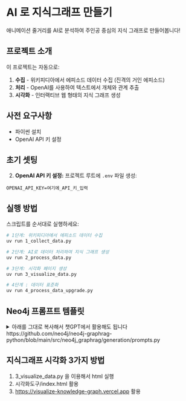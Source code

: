 # AI 로 지식그래프 만들기

애니메이션 줄거리를 AI로 분석하여 주인공 중심의 지식 그래프로 만들어봅니다!

## 프로젝트 소개

이 프로젝트는 자동으로:
1. **수집** - 위키피디아에서 에피소드 데이터 수집 (진격의 거인 에피소드)
2. **처리** - OpenAI를 사용하여 텍스트에서 개체와 관계 추출
3. **시각화** - 인터랙티브 웹 형태의 지식 그래프 생성

## 사전 요구사항
- 파이썬 설치
- OpenAI API 키 설정

## 초기 셋팅

2. **OpenAI API 키 설정:**
프로젝트 루트에 `.env` 파일 생성:
```
OPENAI_API_KEY=여기에_API_키_입력
```

## 실행 방법

스크립트를 순서대로 실행하세요:

```bash
# 1단계: 위키피디아에서 에피소드 데이터 수집
uv run 1_collect_data.py

# 2단계: AI로 데이터 처리하여 지식 그래프 생성
uv run 2_process_data.py

# 3단계: 시각화 페이지 생성
uv run 3_visualize_data.py

# 4단계 : 데이터 표준화
uv run 4_process_data_upgrade.py

```

## Neo4j 프롬프트 템플릿
<details>
  <summary>아래를 그대로 복사해서 챗GPT에서 활용해도 됩니다</summary>

```text
You are a top-tier algorithm designed for extracting
information in structured formats to build a knowledge graph.

Extract the entities (nodes) and specify their type from the following text.
Also extract the relationships between these nodes.

Return result as JSON using the following format:
{{"nodes": [ {{"id": "0", "label": "Person", "properties": {{"name": "John"}} }}],
"relationships": [{{"type": "KNOWS", "start_node_id": "0", "end_node_id": "1", "properties": {{"since": "2024-08-01"}} }}] }}

Use only the following node and relationship types (if provided):
{schema}

Assign a unique ID (string) to each node, and reuse it to define relationships.
Do respect the source and target node types for relationship and
the relationship direction.

Make sure you adhere to the following rules to produce valid JSON objects:
- Do not return any additional information other than the JSON in it.
- Omit any backticks around the JSON - simply output the JSON on its own.
- The JSON object must not wrapped into a list - it is its own JSON object.
- Property names must be enclosed in double quotes

Examples:
{examples}

Input text:
```
</details>
https://github.com/neo4j/neo4j-graphrag-python/blob/main/src/neo4j_graphrag/generation/prompts.py

## 지식그래프 시각화 3가지 방법
1. 3_visualize_data.py 을 이용해서 html 실행
2. 시각화도구/index.html 활용
3. https://visualize-knowledge-graph.vercel.app 활용
